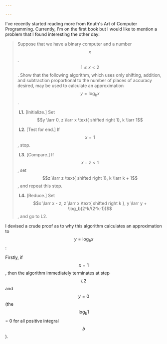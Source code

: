 ```yaml
---

---
```


I've recently started reading more from Knuth's Art of Computer Programming. Currently, I'm on the first book but I would like to mention a problem that I found interesting the other day:

> Suppose that we have a binary computer and a number $$x$$, $$1 \le x < 2$$. Show that the following algorithm, which uses only shifting, addition, and subtraction proportional to the number of places of accuracy desired, may be used to calculate an approximation $$y = \log_b x$$.
>
> ​	**L1.** [Initialize.] Set $$y \larr 0, z \larr x \text{ shifted right 1}, k \larr 1$$
>
> ​	**L2**. [Test for end.] If $$x = 1$$, stop.
>
> ​	**L3**. [Compare.] If $$x - z < 1$$, set $$z \larr z \text{ shifted right 1}, k \larr k + 1$$, and repeat this step.
>
> ​	**L4.** [Reduce.] Set $$x \larr x - z, z \larr x \text{ shifted right k }, y \larr y + \log_b(2^k/(2^k-1))$$, and go to L2.

I devised a crude proof as to why this algorithm calculates an approximation to $$y = \log_b x$$:

Firstly, if $$x = 1$$, then the algorithm immediately terminates at step $$L2$$ and $$y = 0$$ (the $$\log_b 1$$ = 0 for all positive integral $$b$$). 

